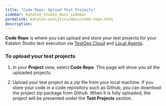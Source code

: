 ```yaml
---
title: "Code Repo- Upload Test Projects" 
sidebar: katalon_studio_docs_sidebar
permalink: katalon-analytics/docs/code-repo.html 
description: 
---
```

**Code Repo** is where you can upload and store your test projects for your Katalon Studio test execution via [TestOps Cloud](grid-testops-cloud.html) and [Local Agents](grid-local-agents.html). 

### To upload your test projects 

1. In your **Project** view, select **Code Repo**. This page will show you all the uploaded projects. 

2. Upload your test project as a zip file from your local machine. If you store your code in a code repository such as Github, you can download the project zip package from Github. When it is fully uploaded, the project will be presented under the **Test Projects** section.
